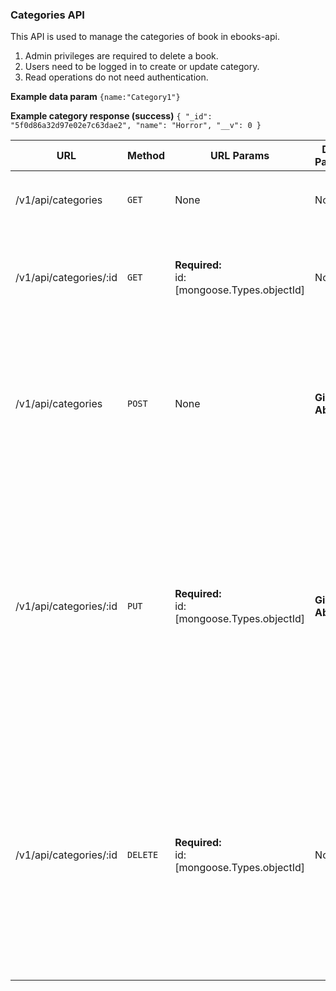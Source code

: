 
### Categories API
This API is used to manage the categories of book in ebooks-api.
1. Admin privileges are required to delete a book. 
2. Users need to be logged in to create or update category.
3. Read operations do not need authentication.

**Example data param**
`{name:"Category1"}`

**Example category response (success)**
`{
    "_id": "5f0d86a32d97e02e7c63dae2",
    "name": "Horror",
    "__v": 0
}`



| URL                    | Method   | URL Params                                    | Data Params     | Success                                                            | Error                                                                                                                                                                                                                                                                                                                                     |
|------------------------|----------|-----------------------------------------------|-----------------|--------------------------------------------------------------------|-------------------------------------------------------------------------------------------------------------------------------------------------------------------------------------------------------------------------------------------------------------------------------------------------------------------------------------------|
| /v1/api/categories     | `GET`    | None                                          | None            | **Code**: 200<br>**Response**:<br>`Returns an array of categories` |                                                                                                                                                                                                                                                                                                                                           |
| /v1/api/categories/:id | `GET`    | **Required:**<br>id:[mongoose.Types.objectId] | None            | **Code**: 200<br>**Response**:<br>`Returns specific category`      | **Code**:404<br>**Response**:`Invalid id provided.`<br>OR<br>**Code**:404<br>**Response**:`Category with given id does not exist.`                                                                                                                                                                                                        |
| /v1/api/categories     | `POST`   | None                                          | **Given Above** | **Code**: 200<br>**Response**:<br>`Returns created category`       | **Code**:400<br>**Response**:`Access denied. No token provided.`<br>OR<br><br>**Code**:400<br>**Response**:`Joi/Mongoose Validation Error`<br>OR<br>**Code**:401<br>**Response**:`Invalid token.`                                                                                                                                         |
| /v1/api/categories/:id | `PUT`    | **Required:**<br>id:[mongoose.Types.objectId] | **Given Above** | **Code**: 200<br>**Response**:<br>`Returns updated category`       | **Code**:400<br>**Response**:`Access denied. No token provided.`<br>OR<br>**Code**:400<br>**Response**:`Joi/Mongoose Validation Error`<br>OR<br>**Code**:401<br>**Response**:`Invalid token.`<br>OR<br>**Code**:404<br>**Response**:`Invalid id provided.`<br>OR<br>**Code**:404<br>**Response**:`Category with given id does not exist.` |
| /v1/api/categories/:id | `DELETE` | **Required:**<br>id:[mongoose.Types.objectId] | None            | **Code**: 200<br>**Response**:<br>`Returns deleted category`       | **Code**:400<br>**Response**:`Access denied. No token provided.`<br>OR<br>**Code**:401<br>**Response**:`Invalid token.`<br>OR<br>**Code**:403<br>**Response**:`Access Denied. Not an admin.`<br>OR<br>**Code**:404<br>**Response**:`Invalid id provided.`<br>OR<br>**Code**:404<br>**Response**:`Category with given id does not exist.`  |
